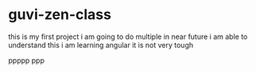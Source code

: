 # guvi-zen-class
this is my first project
i am going to do multiple in near future
i am able to understand this
i am learning angular it is not very tough

ppppp
ppp

